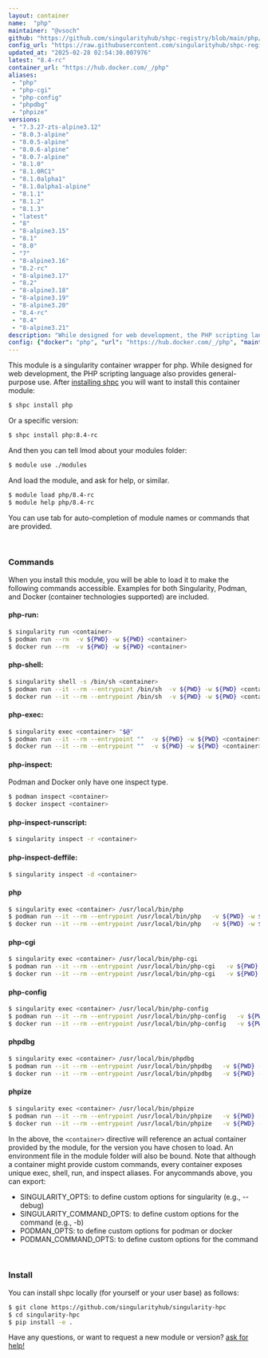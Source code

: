 ```yaml
---
layout: container
name:  "php"
maintainer: "@vsoch"
github: "https://github.com/singularityhub/shpc-registry/blob/main/php/container.yaml"
config_url: "https://raw.githubusercontent.com/singularityhub/shpc-registry/main/php/container.yaml"
updated_at: "2025-02-28 02:54:30.007976"
latest: "8.4-rc"
container_url: "https://hub.docker.com/_/php"
aliases:
 - "php"
 - "php-cgi"
 - "php-config"
 - "phpdbg"
 - "phpize"
versions:
 - "7.3.27-zts-alpine3.12"
 - "8.0.3-alpine"
 - "8.0.5-alpine"
 - "8.0.6-alpine"
 - "8.0.7-alpine"
 - "8.1.0"
 - "8.1.0RC1"
 - "8.1.0alpha1"
 - "8.1.0alpha1-alpine"
 - "8.1.1"
 - "8.1.2"
 - "8.1.3"
 - "latest"
 - "8"
 - "8-alpine3.15"
 - "8.1"
 - "8.0"
 - "7"
 - "8-alpine3.16"
 - "8.2-rc"
 - "8-alpine3.17"
 - "8.2"
 - "8-alpine3.18"
 - "8-alpine3.19"
 - "8-alpine3.20"
 - "8.4-rc"
 - "8.4"
 - "8-alpine3.21"
description: "While designed for web development, the PHP scripting language also provides general-purpose use."
config: {"docker": "php", "url": "https://hub.docker.com/_/php", "maintainer": "@vsoch", "description": "While designed for web development, the PHP scripting language also provides general-purpose use.", "latest": {"8.4-rc": "sha256:c227405fcff02d76b25c76d81d8ed1c5e8c9a7aabbc82870b8204764417ede8e"}, "tags": {"7.3.27-zts-alpine3.12": "sha256:33c32435b162a6aa427a506f4d3fd3616ab1897a0211c5787649e9e07b967223", "8.0.3-alpine": "sha256:f32cd843417d9271d1500ed3867922175604a243d8033ad1572d617ad7954171", "8.0.5-alpine": "sha256:b728c7e60d1bdb28bfba1bbd4ac3328fbde3a70a959a55c318ccae3fc4d170cf", "8.0.6-alpine": "sha256:a5afa558fcf8030edbc0f160339eaeefccdf1af53df35d0d26171c470a7ab5b6", "8.0.7-alpine": "sha256:edd37734c824c65cdbc1e68c9ac928c590a5c750b6b49c656a302b3b0742d371", "8.1.0": "sha256:b2afd03bcad73aa0a207b0be83310fb2cb35b7a47aceb89e82437b1d19bf81c5", "8.1.0RC1": "sha256:cfa06c39de438a7b7a3977d6412ec580721ad440472b0973ed87ff3758adb0aa", "8.1.0alpha1": "sha256:a63a64bc485982b0543af4ff2fe6e42cd82d65afc39eb4e073f5d361636513fb", "8.1.0alpha1-alpine": "sha256:028c42e86276c77e4bf5d05fb9df93142344d83f971f369a80b6f6e30a50e14b", "8.1.1": "sha256:444ba13f11741642a2692430f6678d47fb028442160ec9a5cfa9da7d3c0a9e07", "8.1.2": "sha256:f1d66b530e99d2e3c2ea302523c5a10ae9e666ddb5ceaacb7dda0af20c7976d7", "8.1.3": "sha256:c0dc322c09db1db4a02f98c97a361a91308c29a3d256703c1e1b64f1ddc28ac6", "latest": "sha256:32f7c86570e4995ccceb492caeeaadf383e5cf1f61473e3ba893e72aa840ac1d", "8": "sha256:32f7c86570e4995ccceb492caeeaadf383e5cf1f61473e3ba893e72aa840ac1d", "8-alpine3.15": "sha256:26d871b044c414dcf3564a018197211627d8b06e7b29415e870a585a2f365c3f", "8.1": "sha256:b14b635d134f927e332dba2480b63e062a71d243f9ce946c6f8d663882dd991b", "8.0": "sha256:0569e384b9064c04dec55dc6e41be41b494a878dfbb6577a7d76bd50cfd5bc00", "7": "sha256:620a6b9f4d4feef2210026172570465e9d0c1de79766418d3affd09190a7fda5", "8-alpine3.16": "sha256:9085a1c6e1c866314dccad5687254f98a139a36938e87235e65f13c83bfe9352", "8.2-rc": "sha256:eb67ae54c0f8b3d5731fff2b42213a0b3c35caaa2490c7668f2df0ec45b1861c", "8-alpine3.17": "sha256:af0809570027627bd16e89dea01fefcec427a1220dcaa494ee9d7afdfcfc2fcc", "8.2": "sha256:6fee808af33316c685f5274d7dedb333c10fa2bc9f851b69915387b6b37eac95", "8-alpine3.18": "sha256:3da837b84db645187ae2f24ca664da3faee7c546f0e8d930950b12d24f0d8fa0", "8-alpine3.19": "sha256:347efd00e57c7953b4b30f9b4784313dbec5f245ce62d3adb92e68f76be70944", "8-alpine3.20": "sha256:095ed1baeabd61c3cdc132c0aea14cdee95baedabcc238703cd0f224a52c4b40", "8.4-rc": "sha256:c227405fcff02d76b25c76d81d8ed1c5e8c9a7aabbc82870b8204764417ede8e", "8.4": "sha256:32f7c86570e4995ccceb492caeeaadf383e5cf1f61473e3ba893e72aa840ac1d", "8-alpine3.21": "sha256:bca51c0ca81e240d1adf97d4ad43fb7c85fe5d0a0fb8cebdb84ac4c8ef13b95d"}, "aliases": {"php": "/usr/local/bin/php", "php-cgi": "/usr/local/bin/php-cgi", "php-config": "/usr/local/bin/php-config", "phpdbg": "/usr/local/bin/phpdbg", "phpize": "/usr/local/bin/phpize"}}
---
```


This module is a singularity container wrapper for php.
While designed for web development, the PHP scripting language also provides general-purpose use.
After [installing shpc](#install) you will want to install this container module:


```bash
$ shpc install php
```

Or a specific version:

```bash
$ shpc install php:8.4-rc
```

And then you can tell lmod about your modules folder:

```bash
$ module use ./modules
```

And load the module, and ask for help, or similar.

```bash
$ module load php/8.4-rc
$ module help php/8.4-rc
```

You can use tab for auto-completion of module names or commands that are provided.

<br>

### Commands

When you install this module, you will be able to load it to make the following commands accessible.
Examples for both Singularity, Podman, and Docker (container technologies supported) are included.

#### php-run:

```bash
$ singularity run <container>
$ podman run --rm  -v ${PWD} -w ${PWD} <container>
$ docker run --rm  -v ${PWD} -w ${PWD} <container>
```

#### php-shell:

```bash
$ singularity shell -s /bin/sh <container>
$ podman run --it --rm --entrypoint /bin/sh  -v ${PWD} -w ${PWD} <container>
$ docker run --it --rm --entrypoint /bin/sh  -v ${PWD} -w ${PWD} <container>
```

#### php-exec:

```bash
$ singularity exec <container> "$@"
$ podman run --it --rm --entrypoint ""  -v ${PWD} -w ${PWD} <container> "$@"
$ docker run --it --rm --entrypoint ""  -v ${PWD} -w ${PWD} <container> "$@"
```

#### php-inspect:

Podman and Docker only have one inspect type.

```bash
$ podman inspect <container>
$ docker inspect <container>
```

#### php-inspect-runscript:

```bash
$ singularity inspect -r <container>
```

#### php-inspect-deffile:

```bash
$ singularity inspect -d <container>
```


#### php

```bash
$ singularity exec <container> /usr/local/bin/php
$ podman run --it --rm --entrypoint /usr/local/bin/php   -v ${PWD} -w ${PWD} <container> -c " $@"
$ docker run --it --rm --entrypoint /usr/local/bin/php   -v ${PWD} -w ${PWD} <container> -c " $@"
```


#### php-cgi

```bash
$ singularity exec <container> /usr/local/bin/php-cgi
$ podman run --it --rm --entrypoint /usr/local/bin/php-cgi   -v ${PWD} -w ${PWD} <container> -c " $@"
$ docker run --it --rm --entrypoint /usr/local/bin/php-cgi   -v ${PWD} -w ${PWD} <container> -c " $@"
```


#### php-config

```bash
$ singularity exec <container> /usr/local/bin/php-config
$ podman run --it --rm --entrypoint /usr/local/bin/php-config   -v ${PWD} -w ${PWD} <container> -c " $@"
$ docker run --it --rm --entrypoint /usr/local/bin/php-config   -v ${PWD} -w ${PWD} <container> -c " $@"
```


#### phpdbg

```bash
$ singularity exec <container> /usr/local/bin/phpdbg
$ podman run --it --rm --entrypoint /usr/local/bin/phpdbg   -v ${PWD} -w ${PWD} <container> -c " $@"
$ docker run --it --rm --entrypoint /usr/local/bin/phpdbg   -v ${PWD} -w ${PWD} <container> -c " $@"
```


#### phpize

```bash
$ singularity exec <container> /usr/local/bin/phpize
$ podman run --it --rm --entrypoint /usr/local/bin/phpize   -v ${PWD} -w ${PWD} <container> -c " $@"
$ docker run --it --rm --entrypoint /usr/local/bin/phpize   -v ${PWD} -w ${PWD} <container> -c " $@"
```



In the above, the `<container>` directive will reference an actual container provided
by the module, for the version you have chosen to load. An environment file in the
module folder will also be bound. Note that although a container
might provide custom commands, every container exposes unique exec, shell, run, and
inspect aliases. For anycommands above, you can export:

 - SINGULARITY_OPTS: to define custom options for singularity (e.g., --debug)
 - SINGULARITY_COMMAND_OPTS: to define custom options for the command (e.g., -b)
 - PODMAN_OPTS: to define custom options for podman or docker
 - PODMAN_COMMAND_OPTS: to define custom options for the command

<br>

### Install

You can install shpc locally (for yourself or your user base) as follows:

```bash
$ git clone https://github.com/singularityhub/singularity-hpc
$ cd singularity-hpc
$ pip install -e .
```

Have any questions, or want to request a new module or version? [ask for help!](https://github.com/singularityhub/singularity-hpc/issues)